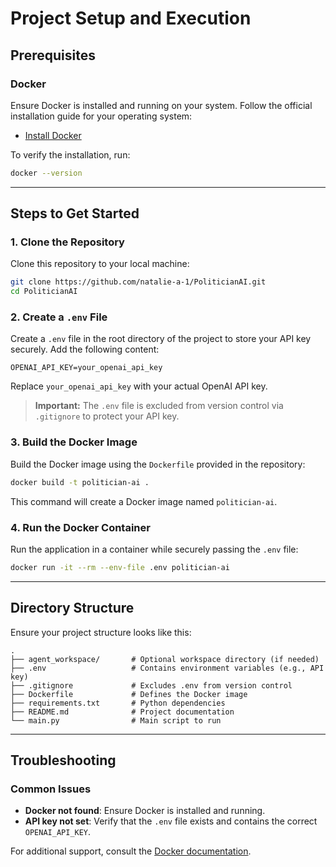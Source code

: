 # Project Setup and Execution

## Prerequisites

### Docker

Ensure Docker is installed and running on your system. Follow the official installation guide for your operating system:

- [Install Docker](https://www.docker.com/products/docker-desktop)

To verify the installation, run:

```bash
docker --version
```

---

## Steps to Get Started

### 1. Clone the Repository

Clone this repository to your local machine:

```bash
git clone https://github.com/natalie-a-1/PoliticianAI.git
cd PoliticianAI
```

### 2. Create a `.env` File

Create a `.env` file in the root directory of the project to store your API key securely. Add the following content:

```dotenv
OPENAI_API_KEY=your_openai_api_key
```

Replace `your_openai_api_key` with your actual OpenAI API key.

> **Important:** The `.env` file is excluded from version control via `.gitignore` to protect your API key.

### 3. Build the Docker Image

Build the Docker image using the `Dockerfile` provided in the repository:

```bash
docker build -t politician-ai .
```

This command will create a Docker image named `politician-ai`.

### 4. Run the Docker Container

Run the application in a container while securely passing the `.env` file:

```bash
docker run -it --rm --env-file .env politician-ai
```

---

## Directory Structure

Ensure your project structure looks like this:

```
.
├── agent_workspace/       # Optional workspace directory (if needed)
├── .env                   # Contains environment variables (e.g., API key)
├── .gitignore             # Excludes .env from version control
├── Dockerfile             # Defines the Docker image
├── requirements.txt       # Python dependencies
├── README.md              # Project documentation
└── main.py                # Main script to run
```

---

## Troubleshooting

### Common Issues
- **Docker not found**: Ensure Docker is installed and running.
- **API key not set**: Verify that the `.env` file exists and contains the correct `OPENAI_API_KEY`.

For additional support, consult the [Docker documentation](https://docs.docker.com/).